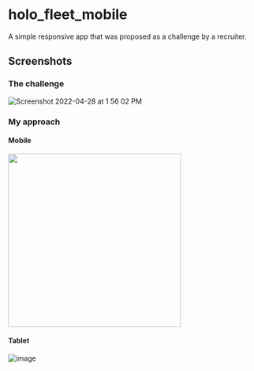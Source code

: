 # holo_fleet_mobile

A simple responsive app that was proposed as a challenge by a recruiter.

## Screenshots

### The challenge

![Screenshot 2022-04-28 at 1 56 02 PM](https://user-images.githubusercontent.com/42675180/166661474-1bd41f5a-c72e-44ca-b6d2-54c798073446.png)


### My approach

#### Mobile
<img src="https://user-images.githubusercontent.com/42675180/166661235-4ba8cf9f-5217-432b-991d-d6728f6f328f.png" width="350">

#### Tablet
![image](https://user-images.githubusercontent.com/42675180/166661324-2a9b0b1a-2efa-4990-97b4-8ec7980d5e77.png)


